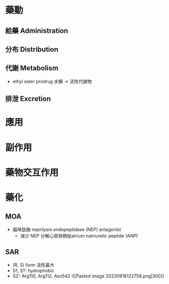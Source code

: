 # 藥動
## 給藥 Administration
## 分布 Distribution
## 代謝 Metabolism
- ethyl ester prodrug 水解 $\rightarrow$ 活性代謝物 
## 排泄 Excretion
# 應用
# 副作用
# 藥物交互作用
# 藥化
## MOA
- 腦啡肽酶 neprilysin endopeptidase (NEP) antagonist
	- 減少 NEP 分解心房排鈉肽atrium natriuretic peptide (ANP)
## SAR
- (R, S) form 活性最大
- S1, S1’: hydrophobic
- S2’: Arg110, Arg112, Asn542
![[Pasted image 20230918122758.png|300]]

